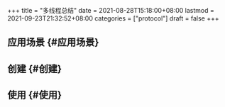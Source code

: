 +++
title = "多线程总结"
date = 2021-08-28T15:18:00+08:00
lastmod = 2021-09-23T21:32:52+08:00
categories = ["protocol"]
draft = false
+++

<!--more-->


## 应用场景 {#应用场景}


## 创建 {#创建}


## 使用 {#使用}